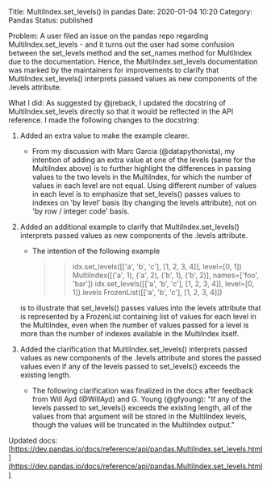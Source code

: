Title: MultiIndex.set_levels() in pandas
Date: 2020-01-04 10:20
Category: Pandas
Status: published

Problem:
A user filed an issue on the pandas repo regarding MultiIndex.set_levels - and it turns out the user had some confusion between the set_levels method and the set_names method for MultiIndex due to the documentation. Hence, the MultiIndex.set_levels documentation was marked by the maintainers for improvements to clarify that MultiIndex.set_levels() interprets passed values as new components of the .levels attribute.

What I did:
As suggested by @jreback, I updated the docstring of MultiIndex.set_levels directly so that it would be reflected in the API reference. I made the following changes to the docstring:

1. Added an extra value to make the example clearer.
    - From my discussion with Marc Garcia (@datapythonista), my intention of adding an extra value at one of the levels (same for the MultiIndex above) is to further highlight the differences in passing values to the two levels in the MultiIndex, for which the number of values in each level are not equal. Using different number of values in each level is to emphasize that set_levels() passes values to indexes on 'by level' basis (by changing the levels attribute), not on 'by row / integer code' basis.
2. Added an additional example to clarify that MultiIndex.set_levels() interprets passed values as new components of the .levels attribute.
    - The intention of the following example

        >> idx.set_levels([['a', 'b', 'c'], [1, 2, 3, 4]], level=[0, 1])
        MultiIndex([('a', 1),
                    ('a', 2),
                    ('b', 1),
                    ('b', 2)],
                names=['foo', 'bar'])
        >> idx.set_levels([['a', 'b', 'c'], [1, 2, 3, 4]], level=[0, 1]).levels
        FrozenList([['a', 'b', 'c'], [1, 2, 3, 4]])

    is to illustrate that set_levels() passes values into the levels attribute that is represented by a FrozenList containing list of values for each level in the MultiIndex, even when the number of values passed for a level is more than the number of indexes available in the MultiIndex itself.
3. Added the clarification that MultiIndex.set_levels() interprets passed values as new components of the .levels attribute and stores the passed values even if any of the levels passed to set_levels() exceeds the existing length.
    - The following clarification was finalized in the docs after feedback from Will Ayd (@WillAyd) and G. Young (@gfyoung):
        "If any of the levels passed to set_levels() exceeds the existing length, all of the values from that argument will be stored in the MultiIndex levels, though the values will be truncated in the MultiIndex output."

Updated docs: [https://dev.pandas.io/docs/reference/api/pandas.MultiIndex.set_levels.html](https://dev.pandas.io/docs/reference/api/pandas.MultiIndex.set_levels.html)